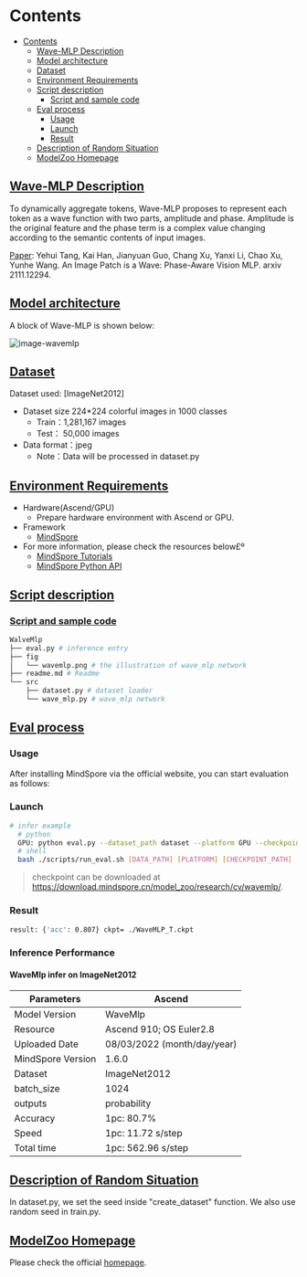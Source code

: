 # Contents

- [Contents](#contents)
    - [Wave-MLP Description](#aug-vit-description)
    - [Model architecture](#model-architecture)
    - [Dataset](#dataset)
    - [Environment Requirements](#environment-requirements)
    - [Script description](#script-description)
        - [Script and sample code](#script-and-sample-code)
    - [Eval process](#eval-process)
        - [Usage](#usage)
        - [Launch](#launch)
        - [Result](#result)
    - [Description of Random Situation](#description-of-random-situation)
    - [ModelZoo Homepage](#modelzoo-homepage)

## [Wave-MLP Description](#contents)

To dynamically aggregate tokens, Wave-MLP proposes to represent each token as a wave function with two parts, amplitude and phase. Amplitude is the original feature and the phase term is a complex value changing according to the semantic contents of input images.

[Paper](https://arxiv.org/pdf/2111.12294.pdf): Yehui Tang, Kai Han, Jianyuan Guo, Chang Xu, Yanxi Li, Chao Xu, Yunhe Wang. An Image Patch is a Wave: Phase-Aware Vision MLP. arxiv 2111.12294.

## [Model architecture](#contents)

A block of Wave-MLP is shown below:

![image-wavemlp](./fig/wavemlp.png)

## [Dataset](#contents)

Dataset used: [ImageNet2012]

- Dataset size 224*224 colorful images in 1000 classes
    - Train：1,281,167 images  
    - Test： 50,000 images
- Data format：jpeg
    - Note：Data will be processed in dataset.py

## [Environment Requirements](#contents)

- Hardware(Ascend/GPU)
    - Prepare hardware environment with Ascend or GPU.
- Framework
    - [MindSpore](https://www.mindspore.cn/install/en)
- For more information, please check the resources below£º
    - [MindSpore Tutorials](https://www.mindspore.cn/tutorials/en/r1.9/index.html)
    - [MindSpore Python API](https://www.mindspore.cn/docs/en/r1.9/index.html)

## [Script description](#contents)

### [Script and sample code](#contents)

```bash
WalveMlp
├── eval.py # inference entry
├── fig
│   └── wavemlp.png # the illustration of wave_mlp network
├── readme.md # Readme
└── src
    ├── dataset.py # dataset loader
    └── wave_mlp.py # wave_mlp network
```

## [Eval process](#contents)

### Usage

After installing MindSpore via the official website, you can start evaluation as follows:

### Launch

```bash
# infer example
  # python
  GPU: python eval.py --dataset_path dataset --platform GPU --checkpoint_path [CHECKPOINT_PATH]
  # shell
  bash ./scripts/run_eval.sh [DATA_PATH] [PLATFORM] [CHECKPOINT_PATH]
```

> checkpoint can be downloaded at https://download.mindspore.cn/model_zoo/research/cv/wavemlp/.

### Result

```bash
result: {'acc': 0.807} ckpt= ./WaveMLP_T.ckpt
```

### Inference Performance

#### WaveMlp infer on ImageNet2012

| Parameters          | Ascend                      |
| ------------------- | --------------------------- |
| Model Version       | WaveMlp                     |
| Resource            | Ascend 910; OS Euler2.8     |
| Uploaded Date       | 08/03/2022 (month/day/year) |
| MindSpore Version   | 1.6.0                       |
| Dataset             | ImageNet2012                |
| batch_size          | 1024                        |
| outputs             | probability                 |
| Accuracy            | 1pc: 80.7%                  |
| Speed               | 1pc: 11.72 s/step           |
| Total time          | 1pc: 562.96 s/step          |

## [Description of Random Situation](#contents)

In dataset.py, we set the seed inside "create_dataset" function. We also use random seed in train.py.

## [ModelZoo Homepage](#contents)

Please check the official [homepage](https://gitee.com/mindspore/models).